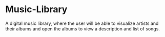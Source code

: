 # Music-Library
A digital music library, where the user will be able to visualize artists and their albums and open the albums to view a description and list of songs.
